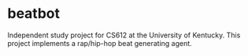 # beatbot
Independent study project for CS612 at the University of Kentucky. This project implements a rap/hip-hop beat generating agent.
